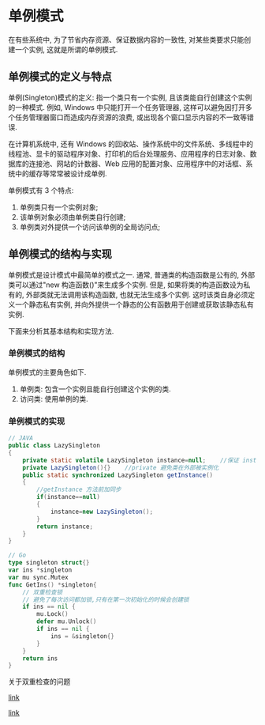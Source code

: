 <!--
Created: Tue Apr 07 2020 11:27:25 GMT+0800 (China Standard Time)
Modified: Tue Apr 07 2020 14:05:15 GMT+0800 (China Standard Time)
-->

# 单例模式

在有些系统中, 为了节省内存资源、保证数据内容的一致性, 对某些类要求只能创建一个实例, 这就是所谓的单例模式.

## 单例模式的定义与特点

单例(Singleton)模式的定义: 指一个类只有一个实例, 且该类能自行创建这个实例的一种模式. 例如, Windows 中只能打开一个任务管理器, 这样可以避免因打开多个任务管理器窗口而造成内存资源的浪费, 或出现各个窗口显示内容的不一致等错误.

在计算机系统中, 还有 Windows 的回收站、操作系统中的文件系统、多线程中的线程池、显卡的驱动程序对象、打印机的后台处理服务、应用程序的日志对象、数据库的连接池、网站的计数器、Web 应用的配置对象、应用程序中的对话框、系统中的缓存等常常被设计成单例.

单例模式有 3 个特点:

1. 单例类只有一个实例对象; 
2. 该单例对象必须由单例类自行创建; 
3. 单例类对外提供一个访问该单例的全局访问点; 

## 单例模式的结构与实现

单例模式是设计模式中最简单的模式之一. 通常, 普通类的构造函数是公有的, 外部类可以通过"new 构造函数()"来生成多个实例. 但是, 如果将类的构造函数设为私有的, 外部类就无法调用该构造函数, 也就无法生成多个实例. 这时该类自身必须定义一个静态私有实例, 并向外提供一个静态的公有函数用于创建或获取该静态私有实例.

下面来分析其基本结构和实现方法.

### 单例模式的结构

单例模式的主要角色如下.

1. 单例类: 包含一个实例且能自行创建这个实例的类.
2. 访问类: 使用单例的类.

### 单例模式的实现

``` JAVA
// JAVA
public class LazySingleton
{
    private static volatile LazySingleton instance=null;    //保证 instance 在所有线程中同步
    private LazySingleton(){}    //private 避免类在外部被实例化
    public static synchronized LazySingleton getInstance()
    {
        //getInstance 方法前加同步
        if(instance==null)
        {
            instance=new LazySingleton();
        }
        return instance;
    }
}
```

``` Go
// Go
type singleton struct{}
var ins *singleton
var mu sync.Mutex
func GetIns() *singleton{
    // 双重检查锁
    // 避免了每次访问都加锁,只有在第一次初始化的时候会创建锁
    if ins == nil {
        mu.Lock()
        defer mu.Unlock()
        if ins == nil {
            ins = &singleton{}
        }
    }
    return ins
}
```

关于双重检查的问题

[link](https://juejin.im/post/5d54c2d251882542f27bdff6) 

[link](https://segmentfault.com/a/1190000020959908)

